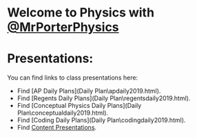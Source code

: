 # Welcome to Physics with [@MrPorterPhysics](https://twitter.com/MrPorterPhysics)

# Presentations:

You can find links to class presentations here:
  - Find [AP Daily Plans](Daily Plan\apdaily2019.html).
  - Find [Regents Daily Plans](Daily Plan\regentsdaily2019.html).
  - Find [Conceptual Physics Daily Plans](Daily Plan\conceptualdaily2019.html).
  - Find [Coding Daily Plans](Daily Plan\codingdaily2019.html).
  - Find [Content Presentations](presindex).
